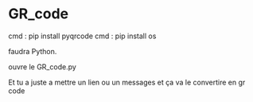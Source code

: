 # GR_code
cmd : pip install pyqrcode
cmd : pip install os

faudra Python.

ouvre le GR_code.py

Et tu a juste a mettre un lien ou un messages et ça va le convertire en gr code

